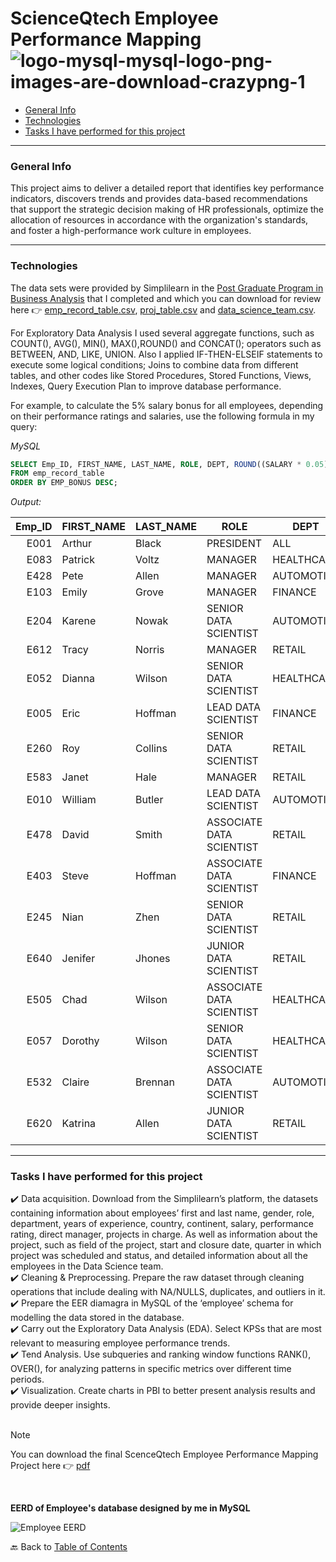 # ScienceQtech Employee Performance Mapping   ![logo-mysql-mysql-logo-png-images-are-download-crazypng-1](https://github.com/KaroLili1/myBAPortfolio.com/assets/155495785/d61c708f-fcdc-41c4-b2f2-d141790c6455)

- [General Info](https://github.com/KaroLili1/myBAPortfolio.com/blob/main/MySQL/README.md#general-info)
- [Technologies](https://github.com/KaroLili1/myBAPortfolio.com/blob/main/MySQL/README.md#technologies)
- [Tasks I have performed for this project](https://github.com/KaroLili1/myBAPortfolio.com/blob/main/MySQL/README.md#tasks-i-have-performed-for-this-project)
---

### **General Info**

This project aims to deliver a detailed report that identifies key performance indicators, discovers trends and provides data-based recommendations that support the strategic decision making of HR professionals, optimize the allocation of resources in accordance with the organization's standards, and foster a high-performance work culture in employees.
- - -

### **Technologies**
The data sets were provided by Simplilearn in the [Post Graduate Program in Business Analysis](https://www.simplilearn.com/pgp-business-analysis-certification-training-course) that I completed and which you can download for review here 👉 [emp_record_table.csv](https://github.com/KaroLili1/myBAPortfolio.com/blob/main/MySQL/emp_record_table.csv), [proj_table.csv](https://github.com/KaroLili1/myBAPortfolio.com/blob/main/MySQL/proj_table.csv) and [data_science_team.csv](https://github.com/KaroLili1/myBAPortfolio.com/blob/main/MySQL/data_science_team.csv).

For Exploratory Data Analysis I used several aggregate functions, such as COUNT(), AVG(), MIN(), MAX(),ROUND() and CONCAT(); operators such as BETWEEN, AND, LIKE, UNION.  Also I applied IF-THEN-ELSEIF statements to execute some logical conditions; Joins to combine data from different tables, and other codes like Stored Procedures, Stored Functions, Views, Indexes, Query Execution Plan to improve database performance.

For example, to calculate the 5% salary bonus for all employees, depending on their performance ratings and salaries, use the following formula in my query:

*MySQL*
```SQL
SELECT Emp_ID, FIRST_NAME, LAST_NAME, ROLE, DEPT, ROUND((SALARY * 0.05) * EMP_RATING) AS EMP_BONUS
FROM emp_record_table
ORDER BY EMP_BONUS DESC;
```

*Output:*


| Emp_ID | FIRST_NAME | LAST_NAME | ROLE | DEPT | EMP_BONUS |
|-------:|------------|-----------|------|------|-----------|
| E001   | Arthur     | Black     | PRESIDENT                | ALL        |      4125 |
| E083   | Patrick    | Voltz     | MANAGER                  | HEALTHCARE |      2375 |
| E428   | Pete       | Allen     | MANAGER                  | AUTOMOTIVE |      2200 |
| E103   | Emily      | Grove     | MANAGER                  | FINANCE    |      2100 |
| E204   | Karene     | Nowak     | SENIOR DATA SCIENTIST    | AUTOMOTIVE |      1875 |
| E612   | Tracy      | Norris    | MANAGER                  | RETAIL     |      1700 |
| E052   | Dianna     | Wilson    | SENIOR DATA SCIENTIST    | HEALTHCARE |      1375 |
| E005   | Eric       | Hoffman   | LEAD DATA SCIENTIST      | FINANCE    |      1275 |
| E260   | Roy        | Collins   | SENIOR DATA SCIENTIST    | RETAIL     |      1050 |
| E583   | Janet      | Hale      | MANAGER                  | RETAIL     |      1000 |
| E010   | William    | Butler    | LEAD DATA SCIENTIST      | AUTOMOTIVE |       900 |
| E478   | David      | Smith     | ASSOCIATE DATA SCIENTIST | RETAIL     |       800 |
| E403   | Steve      | Hoffman   | ASSOCIATE DATA SCIENTIST | FINANCE    |       750 |
| E245   | Nian       | Zhen      | SENIOR DATA SCIENTIST    | RETAIL     |       650 |
| E640   | Jenifer    | Jhones    | JUNIOR DATA SCIENTIST    | RETAIL     |       560 |
| E505   | Chad       | Wilson    | ASSOCIATE DATA SCIENTIST | HEALTHCARE |       500 |
| E057   | Dorothy    | Wilson    | SENIOR DATA SCIENTIST    | HEALTHCARE |       385 |
| E532   | Claire     | Brennan   | ASSOCIATE DATA SCIENTIST | AUTOMOTIVE |       215 |
| E620   | Katrina    | Allen     | JUNIOR DATA SCIENTIST    | RETAIL     |       150 |



- - -

### **Tasks I have performed for this project**
✔️ Data acquisition.  Download from the Simplilearn’s platform, the datasets containing information about employees’ first and last name, gender, role, department, years of experience, country, continent, salary, performance rating, direct manager, projects in charge.  As well as information about the project, such as field of the project, start and closure date, quarter in which project was scheduled and status, and detailed information about all the employees in the Data Science team.<br />
✔️ Cleaning & Preprocessing.  Prepare the raw dataset through cleaning operations that include dealing with NA/NULLS, duplicates, and outliers in it.<br />
✔️ Prepare the EER diamagra in MySQL of the ‘employee’ schema for modelling the data stored in the database.  <br />
✔️ Carry out the Exploratory Data Analysis (EDA).  Select KPSs that are most relevant to measuring employee performance trends.  <br />
✔️ Tend Analysis. Use subqueries and ranking window functions RANK(), OVER(), for analyzing patterns in specific metrics over different time periods. <br />
✔️ Visualization. Create charts in PBI to better present analysis results and provide deeper insights. <br />
<br />
> [!NOTE]
> You can download the final ScenceQtech Employee Performance Mapping Project here 👉 [pdf](https://github.com/KaroLili1/myBAPortfolio.com/blob/main/MySQL/Project1SQL.pdf)
<br />

**EERD of Employee's database designed by me in MySQL**

![Employee EERD](https://github.com/KaroLili1/myBAPortfolio.com/assets/155495785/8b69f853-c17c-4274-8a2b-c24f07f3183e)


🔙 Back to [Table of Contents](https://github.com/KaroLili1/myBAPortfolio.com)
